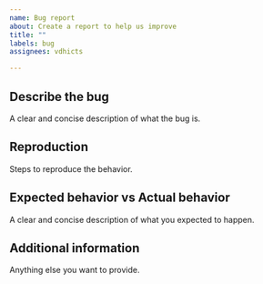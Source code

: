 ```yaml
---
name: Bug report
about: Create a report to help us improve
title: ""
labels: bug
assignees: vdhicts

---
```


## Describe the bug

A clear and concise description of what the bug is.

## Reproduction

Steps to reproduce the behavior.

## Expected behavior vs Actual behavior

A clear and concise description of what you expected to happen.

## Additional information

Anything else you want to provide.
